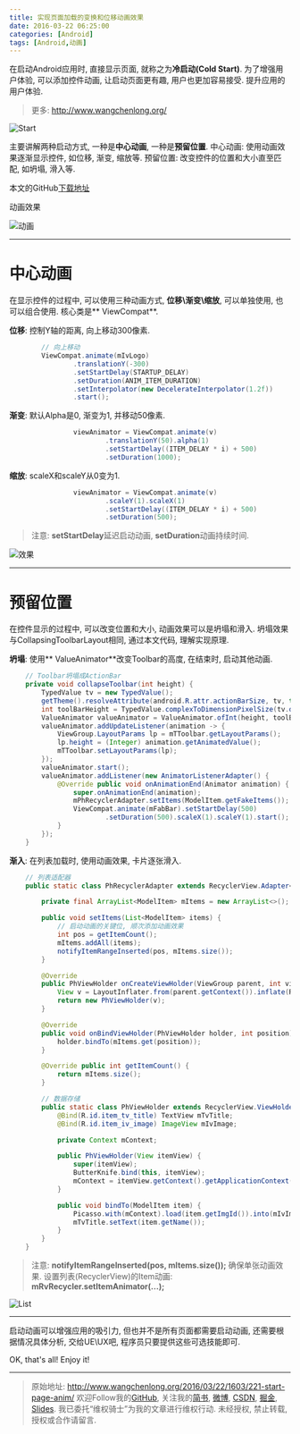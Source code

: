 ```yaml
---
title: 实现页面加载的变换和位移动画效果
date: 2016-03-22 06:25:00
categories: [Android]
tags: [Android,动画]
---
```


在启动Android应用时, 直接显示页面, 就称之为**冷启动(Cold Start)**. 为了增强用户体验, 可以添加控件动画, 让启动页面更有趣, 用户也更加容易接受. 提升应用的用户体验.

<!-- more -->
> 更多: http://www.wangchenlong.org/

![Start](221-start-page-anim/cold-logo.png)

主要讲解两种启动方式, 一种是**中心动画**, 一种是**预留位置**.
中心动画: 使用动画效果逐渐显示控件, 如位移, 渐变, 缩放等.
预留位置: 改变控件的位置和大小直至匹配, 如坍塌, 滑入等.

本文的GitHub[下载地址](https://github.com/SpikeKing/wcl-onboarding-demo)

动画效果

![动画](221-start-page-anim/cold-anim.gif)

---

# 中心动画

在显示控件的过程中, 可以使用三种动画方式, **位移\渐变\缩放**, 可以单独使用, 也可以组合使用. 核心类是** ViewCompat**.

**位移**: 控制Y轴的距离, 向上移动300像素.
```java
        // 向上移动
        ViewCompat.animate(mIvLogo)
                .translationY(-300)
                .setStartDelay(STARTUP_DELAY)
                .setDuration(ANIM_ITEM_DURATION)
                .setInterpolator(new DecelerateInterpolator(1.2f))
                .start();
```

**渐变**: 默认Alpha是0, 渐变为1, 并移动50像素.
```java
                viewAnimator = ViewCompat.animate(v)
                        .translationY(50).alpha(1)
                        .setStartDelay((ITEM_DELAY * i) + 500)
                        .setDuration(1000);
```

**缩放**: scaleX和scaleY从0变为1.
```java
                viewAnimator = ViewCompat.animate(v)
                        .scaleY(1).scaleX(1)
                        .setStartDelay((ITEM_DELAY * i) + 500)
                        .setDuration(500);
```

> 注意: **setStartDelay**延迟启动动画, **setDuration**动画持续时间.

![效果](221-start-page-anim/cold-demo-1.png)

---

# 预留位置

在控件显示的过程中, 可以改变位置和大小, 动画效果可以是坍塌和滑入. 坍塌效果与CollapsingToolbarLayout相同, 通过本文代码, 理解实现原理.

**坍塌**: 使用** ValueAnimator**改变Toolbar的高度, 在结束时, 启动其他动画.
```java
    // Toolbar坍塌成ActionBar
    private void collapseToolbar(int height) {
        TypedValue tv = new TypedValue();
        getTheme().resolveAttribute(android.R.attr.actionBarSize, tv, true);
        int toolBarHeight = TypedValue.complexToDimensionPixelSize(tv.data, getResources().getDisplayMetrics());
        ValueAnimator valueAnimator = ValueAnimator.ofInt(height, toolBarHeight); // 动画
        valueAnimator.addUpdateListener(animation -> {
            ViewGroup.LayoutParams lp = mTToolbar.getLayoutParams();
            lp.height = (Integer) animation.getAnimatedValue();
            mTToolbar.setLayoutParams(lp);
        });
        valueAnimator.start();
        valueAnimator.addListener(new AnimatorListenerAdapter() {
            @Override public void onAnimationEnd(Animator animation) {
                super.onAnimationEnd(animation);
                mPhRecyclerAdapter.setItems(ModelItem.getFakeItems());
                ViewCompat.animate(mFabBar).setStartDelay(500)
                        .setDuration(500).scaleX(1).scaleY(1).start();
            }
        });
    }
```

**渐入**: 在列表加载时, 使用动画效果, 卡片逐张滑入.
```java
    // 列表适配器
    public static class PhRecyclerAdapter extends RecyclerView.Adapter<PhRecyclerAdapter.PhViewHolder> {

        private final ArrayList<ModelItem> mItems = new ArrayList<>(); // 数据

        public void setItems(List<ModelItem> items) {
            // 启动动画的关键位, 顺次添加动画效果
            int pos = getItemCount();
            mItems.addAll(items);
            notifyItemRangeInserted(pos, mItems.size());
        }

        @Override
        public PhViewHolder onCreateViewHolder(ViewGroup parent, int viewType) {
            View v = LayoutInflater.from(parent.getContext()).inflate(R.layout.item_card, parent, false);
            return new PhViewHolder(v);
        }

        @Override
        public void onBindViewHolder(PhViewHolder holder, int position) {
            holder.bindTo(mItems.get(position));
        }

        @Override public int getItemCount() {
            return mItems.size();
        }

        // 数据存储
        public static class PhViewHolder extends RecyclerView.ViewHolder {
            @Bind(R.id.item_tv_title) TextView mTvTitle;
            @Bind(R.id.item_iv_image) ImageView mIvImage;

            private Context mContext;

            public PhViewHolder(View itemView) {
                super(itemView);
                ButterKnife.bind(this, itemView);
                mContext = itemView.getContext().getApplicationContext();
            }

            public void bindTo(ModelItem item) {
                Picasso.with(mContext).load(item.getImgId()).into(mIvImage);
                mTvTitle.setText(item.getName());
            }
        }
    }
```

> 注意: **notifyItemRangeInserted(pos, mItems.size());** 确保单张动画效果.
> 设置列表(RecyclerView)的Item动画: **mRvRecycler.setItemAnimator(...);**

![List](221-start-page-anim/cold-demo-2.png)

---

启动动画可以增强应用的吸引力, 但也并不是所有页面都需要启动动画, 还需要根据情况具体分析, 交给UE\UX吧, 程序员只要提供这些可选技能即可.

OK, that's all! Enjoy it!

---

> 原始地址: 
> http://www.wangchenlong.org/2016/03/22/1603/221-start-page-anim/
> 欢迎Follow我的[GitHub](https://github.com/SpikeKing), 关注我的[简书](http://www.jianshu.com/users/e2b4dd6d3eb4/latest_articles), [微博](http://weibo.com/u/2852941392), [CSDN](http://blog.csdn.net/caroline_wendy), [掘金](http://gold.xitu.io/#/user/56de98c2f3609a005442ec58), [Slides](https://slides.com/spikeking). 
> 我已委托“维权骑士”为我的文章进行维权行动. 未经授权, 禁止转载, 授权或合作请留言.

